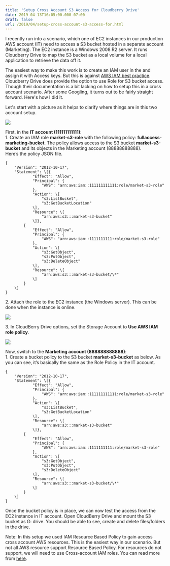 ```yaml
---
title: 'Setup Cross Account S3 Access for Cloudberry Drive'
date: 2019-04-13T16:05:00.000-07:00
draft: false
url: /2019/04/setup-cross-account-s3-access-for.html
---
```


I recently run into a scenario, which one of EC2 instances in our production AWS account (IT) need to access a S3 bucket hosted in a separate account (Marketing). The EC2 instance is a Windows 2008 R2 server. It runs Cloudberry Drive to map the S3 bucket as a local volume for a local application to retrieve the data off it.  
  
The easiest way to make this work is to create an IAM user in the and assign it with Access keys. But this is against [AWS IAM best practice](https://docs.aws.amazon.com/IAM/latest/UserGuide/best-practices.html#delegate-using-roles). Cloudberry Drive does provide the option to use Role for S3 bucket access. Though their documentation is a bit lacking on how to setup this in a cross account scenario. After some Googling, it turns out to be fairly straight forward. Here's how I did it.  
  
Let's start with a picture as it helps to clarify where things are in this two account setup.  

[![](https://2.bp.blogspot.com/-KDI-f-Y1UlQ/XLJyRHj_VgI/AAAAAAAAKgM/6iN6kIxAD3MvS8_GntWo5VxJpRlTgGzaQCLcBGAs/s640/diagram.png)](https://2.bp.blogspot.com/-KDI-f-Y1UlQ/XLJyRHj_VgI/AAAAAAAAKgM/6iN6kIxAD3MvS8_GntWo5VxJpRlTgGzaQCLcBGAs/s1600/diagram.png)

  
First, in the **IT account (111111111111)**:  
1\. Create an IAM role **market-s3-role** with the following policy: **fullaccess-marketing-bucket**. The policy allows access to the S3 bucket **market-s3-bucket** and its objects in the Marketing account (88888888888).  
Here’s the policy JSON file.  
  

```
{  
    "Version": "2012-10-17",  
    "Statement": \[{  
            "Effect": "Allow",  
            "Principal": {  
                "AWS": "arn:aws:iam::111111111111:role/market-s3-role"  
            },  
            "Action": \[  
                "s3:ListBucket",  
                "s3:GetBucketLocation"  
            \],  
            "Resource": \[  
                "arn:aws:s3:::market-s3-bucket"  
            \]},  
        {  
            "Effect": "Allow",  
            "Principal": {  
                "AWS": "arn:aws:iam::1111111111:role/market-s3-role"  
            },  
            "Action": \[  
                "s3:GetObject",  
                "s3:PutObject",  
                "s3:DeleteObject"  
            \],  
            "Resource": \[  
                "arn:aws:s3:::market-s3-bucket/\*"  
            \]  
        }  
    \]  
}  

```

  
2\. Attach the role to the EC2 instance (the Windows server). This can be done when the instance is online.  

[![](https://1.bp.blogspot.com/-NuzVO1I9tew/XLJy9-c9-VI/AAAAAAAAKgU/WAmtv-cFHqcZ1FXxf35k7hRb36WjU_b6gCLcBGAs/s640/attachec2role.png)](https://1.bp.blogspot.com/-NuzVO1I9tew/XLJy9-c9-VI/AAAAAAAAKgU/WAmtv-cFHqcZ1FXxf35k7hRb36WjU_b6gCLcBGAs/s1600/attachec2role.png)

  
  
3\. In CloudBerry Drive options, set the Storage Account to **Use AWS IAM role policy**.  

[![](https://2.bp.blogspot.com/-kobupxQ026M/XLJzaN1372I/AAAAAAAAKgg/zKNZGd5-UqgDkiLgmk5GS2VqE-un5RtrACLcBGAs/s400/driveAccountsetup.png)](https://2.bp.blogspot.com/-kobupxQ026M/XLJzaN1372I/AAAAAAAAKgg/zKNZGd5-UqgDkiLgmk5GS2VqE-un5RtrACLcBGAs/s1600/driveAccountsetup.png)

  
  
Now, switch to the **Marketing account (888888888888)**:  
1\. Create a bucket policy to the S3 bucket **market-s3-bucket** as below. As you can see, it’s basically the same as the Role Policy in the IT account.  
  

```
{  
    "Version": "2012-10-17",  
    "Statement": \[{  
            "Effect": "Allow",  
            "Principal": {  
                "AWS": "arn:aws:iam::111111111111:role/market-s3-role"  
            },  
            "Action": \[  
                "s3:ListBucket",  
                "s3:GetBucketLocation"  
            \],  
            "Resource": \[  
                "arn:aws:s3:::market-s3-bucket"  
            \]},  
        {  
            "Effect": "Allow",  
            "Principal": {  
                "AWS": "arn:aws:iam::1111111111:role/market-s3-role"  
            },  
            "Action": \[  
                "s3:GetObject",  
                "s3:PutObject",  
                "s3:DeleteObject"  
            \],  
            "Resource": \[  
                "arn:aws:s3:::market-s3-bucket/\*"  
            \]  
        }  
    \]  
}  

```

  
Once the bucket policy is in place, we can now test the access from the EC2 instance in IT account. Open CloudBerry Drive and mount the S3 bucket as G: drive. You should be able to see, create and delete files/folders in the drive.  
  
Note: In this setup we used IAM Resource Based Policy to gain access cross account AWS resources. This is the easiest way in our scenario. But not all AWS resource support Resource Based Policy. For resources do not support, we will need to use Cross-account IAM roles. You can read more from [here](https://aws.amazon.com/premiumsupport/knowledge-center/cross-account-access-s3/).